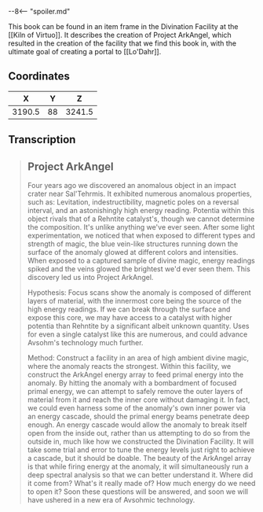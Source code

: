  

--8<-- "spoiler.md"

This book can be found in an item frame in the Divination Facility at the [[Kiln of Virtuo]]. It describes the creation of Project ArkAngel, which resulted in the creation of the facility that we find this book in, with the ultimate goal of creating a portal to [[Lo'Dahr]].

## Coordinates
| **X**  | **Y** | **Z**  |
| :----: | :---: | :----: |
| 3190.5 |  88   | 3241.5 |

## Transcription
> Project ArkAngel
> -------------------
> Four years ago we discovered an anomalous object in an impact crater near Sal'Tehrmis. It exhibited numerous anomalous properties, such as: Levitation, indestructibility, magnetic poles on a reversal interval, and an astonishingly high energy reading. Potentia within this object rivals that of a Rehntite catalyst's, though we cannot determine the composition. It's unlike anything we've ever seen. After some light experimentation, we noticed that when exposed to different types and strength of magic, the blue vein-like structures running down the surface of the anomaly glowed at different colors and intensities. When exposed to a captured sample of divine magic, energy readings spiked and the veins glowed the brightest we'd ever seen them. This discovery led us into Project ArkAngel.
>
> Hypothesis: Focus scans show the anomaly is composed of different layers of material, with the innermost core being the source of the high energy readings. If we can break through the surface and expose this core, we may have access to a catalyst with higher potentia than Rehntite by a significant albeit unknown quantity. Uses for even a single catalyst like this are numerous, and could advance Avsohm's technology much further.
>
> Method: Construct a facility in an area of high ambient divine magic, where the anomaly reacts the strongest. Within this facility, we construct the ArkAngel energy array to feed primal energy into the anomaly. By hitting the anomaly with a bombardment of focused primal energy, we can attempt to safely remove the outer layers of material from it and reach the inner core without damaging it. In fact, we could even harness some of the anomaly's own inner power via an energy cascade, should the primal energy beams penetrate deep enough. An energy cascade would allow the anomaly to break itself open from the inside out, rather than us attempting to do so from the outside in, much like how we constructed the Divination Facility. It will take some trial and error to tune the energy levels just right to achieve a cascade, but it should be doable. The beauty of the ArkAngel array is that while firing energy at the anomaly, it will simultaneously run a deep spectral analysis so that we can better understand it. Where did it come from? What's it really made of? How much energy do we need to open it? Soon these questions will be answered, and soon we will have ushered in a new era of Avsohmic technology.

